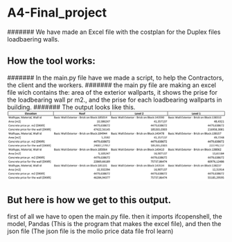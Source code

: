 # A4-Final_project
####### We have made an Excel file with the costplan for the Duplex files loadbaering walls.

## How the tool works:
####### In the main.py file have we made a script, to help the Contractors, the client and the workers. 
####### the main py file are making an excel file wich contains the: area of the exterior wallparts, it shows the prise for the loadbearing wall pr m2., and the prise for each loadbearing wallparts in building.
####### The output looks like this. 
![Our Cost-plan](https://github.com/AnjaHolmquist/A4-Final_project/blob/main/the%20costplan.png)

## But here is how we get to this output.
first of all we have to open the main.py file.
then it imports ifcopenshell, the model, Pandas (This is the program that makes the excel file), and then the json file (The json file is the molio price data file frol learn)

